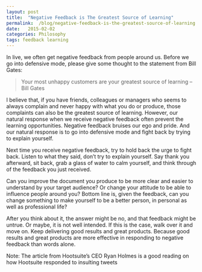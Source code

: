 ```yaml
---
layout: post
title:  "Negative Feedback is The Greatest Source of Learning"
permalink:  /blog/negative-feedback-is-the-greatest-source-of-learning.html
date:   2015-02-02
categories: Philosophy
tags: feedback learning
---
```


In live, we often get negative feedback from people around us. Before we go into defensive mode, please give some thought to the statement from Bill Gates:

> Your most unhappy customers are your greatest source of learning – Bill Gates

I believe that, if you have friends, colleagues or managers who seems to always complain and never happy with what you do or produce, those complaints can also be the greatest source of learning. However, our natural response when we receive negative feedback often prevent the learning opportunities. Negative feedback bruises our ego and pride. And our natural response is to go into defensive mode and fight back by trying to explain yourself.

Next time you receive negative feedback, try to hold back the urge to fight back. Listen to what they said, don’t try to explain yourself. Say thank you afterward, sit back, grab a glass of water to calm yourself, and think through of the feedback you just received.

Can you improve the document you produce to be more clear and easier to understand by your target audience? Or change your attitude to be able to influence people around you? Bottom line is, given the feedback, can you change something to make yourself to be a better person, in personal as well as professional life?

After you think about it, the answer might be no, and that feedback might be untrue. Or maybe, it is not well intended. If this is the case, walk over it and move on. Keep delivering good results and great products. Because good results and great products are more effective in responding to negative feedback than words alone.

Note: The article from Hootsuite’s CEO Ryan Holmes is a good reading on how Hootsuite responded to insulting tweets
